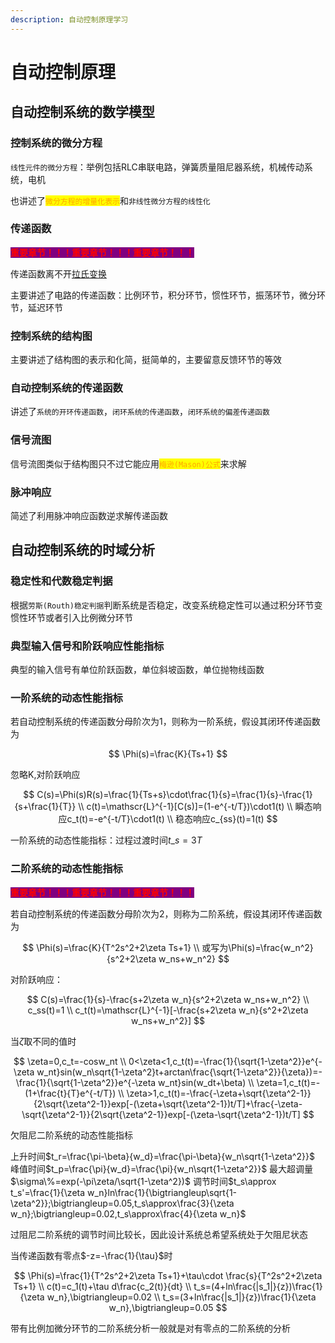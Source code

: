 ```yaml
---
description: 自动控制原理学习
---
```


# 自动控制原理

## 自动控制系统的数学模型

### 控制系统的微分方程

`线性元件的微分方程`：举例包括RLC串联电路，弹簧质量阻尼器系统，机械传动系统，电机

也讲述了<mark style="color:orange;">`微分方程的增量化表示`</mark>和`非线性微分方程的线性化`

### 传递函数

<mark style="color:red;background-color:purple;">**重要章节！！！重要章节！！！重要章节！！！**</mark>

传递函数离不开[拉氏变换](ji-fen-bian-huan.md#la-pu-la-si-bian-huan)

主要讲述了电路的传递函数：比例环节，积分环节，惯性环节，振荡环节，微分环节，延迟环节

### 控制系统的结构图

主要讲述了结构图的表示和化简，挺简单的，主要留意反馈环节的等效

### 自动控制系统的传递函数

讲述了`系统的开环传递函数`，`闭环系统的传递函数`，`闭环系统的偏差传递函数`

### 信号流图

信号流图类似于结构图只不过它能应用<mark style="color:orange;">`梅逊(Mason)公式`</mark>来求解

### 脉冲响应

简述了利用脉冲响应函数逆求解传递函数

## 自动控制系统的时域分析

### 稳定性和代数稳定判据

根据`劳斯(Routh)稳定判据`判断系统是否稳定，改变系统稳定性可以通过积分环节变惯性环节或者引入比例微分环节

### 典型输入信号和阶跃响应性能指标

典型的输入信号有单位阶跃函数，单位斜坡函数，单位抛物线函数

### 一阶系统的动态性能指标

若自动控制系统的传递函数分母阶次为1，则称为一阶系统，假设其闭环传递函数为

$$
\Phi(s)=\frac{K}{Ts+1}
$$

忽略K,对阶跃响应

$$
C(s)=\Phi(s)R(s)=\frac{1}{Ts+s}\cdot\frac{1}{s}=\frac{1}{s}-\frac{1}{s+\frac{1}{T}} \\ c(t)=\mathscr{L}^{-1}[C(s)]=(1-e^{-t/T})\cdot1(t) \\ 瞬态响应c_t(t)=-e^{-t/T}\cdot1(t) \\ 稳态响应c_{ss}(t)=1(t)
$$

​一阶系统的动态性能指标：过程过渡时间$t\_s=3T$

### 二阶系统的动态性能指标

<mark style="color:red;background-color:purple;">**重要章节！！！重要章节！！！重要章节！！！**</mark>

若自动控制系统的传递函数分母阶次为2，则称为二阶系统，假设其闭环传递函数为

$$
\Phi(s)=\frac{K}{T^2s^2+2\zeta Ts+1} \\ 或写为\Phi(s)=\frac{w_n^2}{s^2+2\zeta w_ns+w_n^2}
$$

​对阶跃响应：

$$
C(s)=\frac{1}{s}-\frac{s+2\zeta w_n}{s^2+2\zeta w_ns+w_n^2} \\ c_ss(t)=1 \\ c_t(t)=\mathscr{L}^{-1}[-\frac{s+2\zeta w_n}{s^2+2\zeta w_ns+w_n^2}]
$$

当$\zeta$取不同的值时

$$
\zeta=0,c_t=-cosw_nt \\ 0<\zeta<1,c_t(t)=-\frac{1}{\sqrt{1-\zeta^2}}e^{-\zeta w_nt}sin(w_n\sqrt{1-\zeta^2}t+arctan\frac{\sqrt{1-\zeta^2}}{\zeta})=-\frac{1}{\sqrt{1-\zeta^2}}e^{-\zeta w_nt}sin(w_dt+\beta) \\ \zeta=1,c_t(t)=-(1+\frac{t}{T}e^{-t/T}) \\ \zeta>1,c_t(t)=-\frac{-\zeta+\sqrt{\zeta^2-1}}{2\sqrt{\zeta^2-1}}exp[-(\zeta+\sqrt{\zeta^2-1})t/T]+\frac{-\zeta-\sqrt{\zeta^2-1}}{2\sqrt{\zeta^2-1}}exp[-(\zeta-\sqrt{\zeta^2-1})t/T]
$$

欠阻尼二阶系统的动态性能指标

上升时间$t_r=\frac{\pi-\beta}{w_d}=\frac{\pi-\beta}{w_n\sqrt{1-\zeta^2}}$
峰值时间$t_p=\frac{\pi}{w_d}=\frac{\pi}{w_n\sqrt{1-\zeta^2}}$
最大超调量$\sigma\%=exp(-\pi\zeta/\sqrt{1-\zeta^2})$
调节时间$t_s\approx t_s'=\frac{1}{\zeta w_n}ln\frac{1}{\bigtriangleup\sqrt{1-\zeta^2}};\bigtriangleup=0.05,t_s\approx\frac{3}{\zeta w_n};\bigtriangleup=0.02,t_s\approx\frac{4}{\zeta w_n}$

过阻尼二阶系统的调节时间比较长，因此设计系统总希望系统处于欠阻尼状态

当传递函数有零点$-z=-\frac{1}{\tau}$时

$$
\Phi(s)=\frac{1}{T^2s^2+2\zeta Ts+1}+\tau\cdot \frac{s}{T^2s^2+2\zeta Ts+1} \\
c(t)=c_1(t)+\tau d\frac{c_2(t)}{dt} \\
t_s=(4+ln\frac{|s_1|}{z})\frac{1}{\zeta w_n},\bigtriangleup=0.02 \\
t_s=(3+ln\frac{|s_1|}{z})\frac{1}{\zeta w_n},\bigtriangleup=0.05
$$

带有比例加微分环节的二阶系统分析一般就是对有零点的二阶系统的分析



